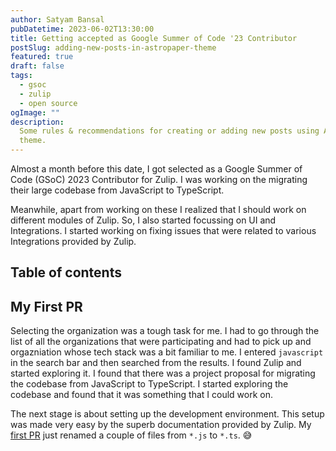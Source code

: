 ```yaml
---
author: Satyam Bansal
pubDatetime: 2023-06-02T13:30:00
title: Getting accepted as Google Summer of Code '23 Contributor
postSlug: adding-new-posts-in-astropaper-theme
featured: true
draft: false
tags:
  - gsoc
  - zulip
  - open source
ogImage: ""
description:
  Some rules & recommendations for creating or adding new posts using AstroPaper
  theme.
---
```


Almost a month before this date, I got selected as a Google Summer of
Code (GSoC) 2023 Contributor for Zulip. I was working on the migrating
their large codebase from JavaScript to TypeScript.

Meanwhile, apart from working on these I realized that I should work
on different modules of Zulip. So, I also started focussing on UI and
Integrations. I started working on fixing issues that were related to
various Integrations provided by Zulip.

## Table of contents

## My First PR

Selecting the organization was a tough task for me. I had to go
through the list of all the organizations that were participating and
had to pick up and orgazniation whose tech stack was a bit familiar to
me. I entered `javascript` in the search bar and then searched from
the results. I found Zulip and started exploring it. I found that there
was a project proposal for migrating the codebase from JavaScript to
TypeScript. I started exploring the codebase and found that it was
something that I could work on.

The next stage is about setting up the development environment. This
setup was made very easy by the superb documentation provided by
Zulip. My [first PR](https://github.com/zulip/zulip/pull/24484) just
renamed a couple of files from `*.js` to `*.ts`. 😅
